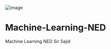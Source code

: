![image](https://vectormine.b-cdn.net/wp-content/uploads/workflow_of_machine_learning_outline_diagram-1.jpg)



# Machine-Learning-NED
Machine Learning NED Sir Sajid
